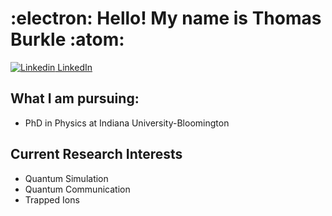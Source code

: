 # :electron: Hello! My name is Thomas Burkle :atom: 

[![Linkedin](https://i.stack.imgur.com/gVE0j.png) LinkedIn](https://www.linkedin.com/twburkle)
&nbsp;

## What I am pursuing: 
- PhD in Physics at Indiana University-Bloomington 

## Current Research Interests 
 - Quantum Simulation 
 - Quantum Communication  
 - Trapped Ions 
 
